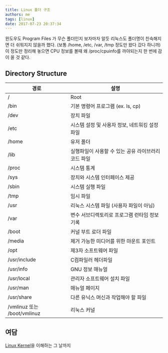 ```yaml
---
title: Linux 폴더 구조
authors: me
tags: [linux]
date: 2017-07-23 20:37:34
---
```


윈도우도 Program Files 가 무슨 폴더인지 보자마자 알듯 리눅스도 폴더명이 친숙해지면 더 쉬워지지 않을까 했다. (보통 /home, /etc, /var, /tmp 정도만 왔다 갔다 하니까)
이 정도만 정리해 놓으면 CPU 정보를 볼때 왜 /proc/cpuinfo를 까야되는지 한 번에 감이 올 것 같다.

## Directory Structure

| 경로                        | 설명                                                |
| --------------------------- | --------------------------------------------------- |
| /                           | Root                                                |
| /bin                        | 기본 명령어 프로그램 (ex. ls, cp)                   |
| /dev                        | 장치 파일                                           |
| /etc                        | 시스템 설정 및 사용자 정보, 네트워킹 설정 파일      |
| /home                       | 유저 폴더                                           |
| /lib                        | 실행파일이 사용할 수 있는 공유 라이브러리 코드 파일 |
| /proc                       | 시스템 통계                                         |
| /sys                        | 장치와 시스템 인터페이스 제공                       |
| /sbin                       | 시스템 실행 파일                                    |
| /tmp                        | 임시 파일                                           |
| /usr                        | 리눅스 시스템 파일 (사용자 파일이 아님)             |
| /var                        | 변수 서브디렉토리로 프로그램 런타임 정보 기록       |
| /boot                       | 커널 부트 로더 파일                                 |
| /media                      | 제거 가능한 미디어를 위한 마운트 포인트             |
| /opt                        | 제3자 소프트웨어 파일                               |
| /usr/include                | C컴파일러 헤더파일                                  |
| /usr/info                   | GNU 정보 매뉴얼                                     |
| /usr/local                  | 관리자 소프트웨어 설치 파일                         |
| /usr/man                    | 매뉴얼 페이지                                       |
| /usr/share                  | 다른 유닉스 머신과 작업해야 할 파일                 |
| /vmlinuz 또는 /boot/vmlinuz | 리눅스 커널                                         |

## 여담

[Linux Kernel](https://github.com/torvalds/linux)을 이해하는 그 날까지

